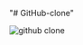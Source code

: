 "# GitHub-clone" 

![github clone](https://user-images.githubusercontent.com/8735775/31059910-6f11875e-a709-11e7-908f-626cb6f8b7b3.png)
